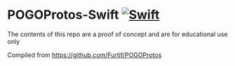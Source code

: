 # POGOProtos-Swift [![Swift](https://github.com/Furtif/POGOProtos-Swift/actions/workflows/swift.yml/badge.svg?branch=master)](https://github.com/Furtif/POGOProtos-Swift/actions)

The contents of this repo are a proof of concept and are for educational use only

Compiled from https://github.com/Furtif/POGOProtos
